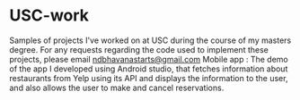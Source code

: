 # USC-work
Samples of projects I've worked on at USC during the course of my masters degree. For any requests regarding the code used to implement these projects, please email ndbhavanastarts@gmail.com
Mobile app : The demo of the app I developed using Android studio, that fetches information about restaurants from Yelp using its API and displays the information to the user, and also allows the user to make and cancel reservations.
